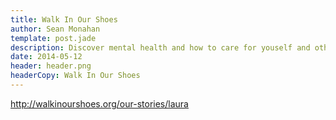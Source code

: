 ```yaml
---
title: Walk In Our Shoes
author: Sean Monahan
template: post.jade
description: Discover mental health and how to care for youself and others.
date: 2014-05-12
header: header.png
headerCopy: Walk In Our Shoes
---
```


http://walkinourshoes.org/our-stories/laura